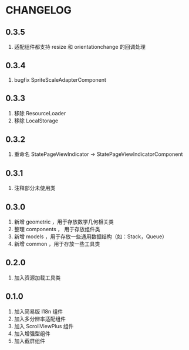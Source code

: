 # CHANGELOG

## 0.3.5

1. 适配组件都支持 resize 和 orientationchange 的回调处理

## 0.3.4

1. bugfix SpriteScaleAdapterComponent

## 0.3.3

1. 移除 ResourceLoader
2. 移除 LocalStorage

## 0.3.2

1. 重命名 StatePageViewIndicator -> StatePageViewIndicatorComponent

## 0.3.1 

1. 注释部分未使用类

## 0.3.0 

1. 新增 geometric ，用于存放数学几何相关类
2. 整理 components ， 用于存放组件类
3. 新增 models ，用于存放一些通用数据结构（如：Stack，Queue）
4. 新增 common ，用于存放一些工具类

## 0.2.0 

1. 加入资源加载工具类

## 0.1.0

1. 加入简易版 I18n 组件
2. 加入多分辨率适配组件
3. 加入 ScrollViewPlus 组件
4. 加入增强型组件
5. 加入截屏组件
